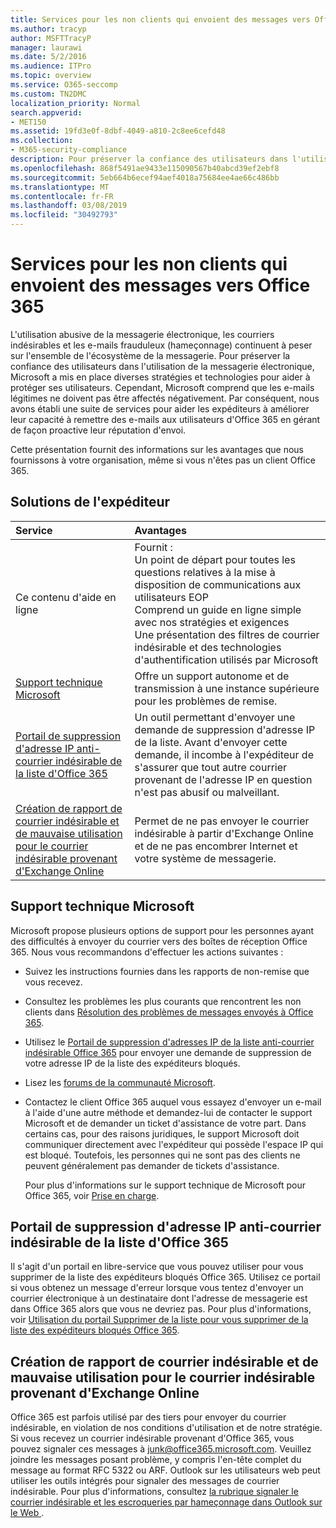 ```yaml
---
title: Services pour les non clients qui envoient des messages vers Office 365
ms.author: tracyp
author: MSFTTracyP
manager: laurawi
ms.date: 5/2/2016
ms.audience: ITPro
ms.topic: overview
ms.service: O365-seccomp
ms.custom: TN2DMC
localization_priority: Normal
search.appverid:
- MET150
ms.assetid: 19fd3e0f-8dbf-4049-a810-2c8ee6cefd48
ms.collection:
- M365-security-compliance
description: Pour préserver la confiance des utilisateurs dans l'utilisation de la messagerie électronique, Microsoft a mis en place diverses stratégies et technologies pour aider à protéger ses utilisateurs.
ms.openlocfilehash: 868f5491ae9433e115090567b40abcd39ef2ebf8
ms.sourcegitcommit: 5eb664b6ecef94aef4018a75684ee4ae66c486bb
ms.translationtype: MT
ms.contentlocale: fr-FR
ms.lasthandoff: 03/08/2019
ms.locfileid: "30492793"
---
```

# <a name="services-for-non-customers-sending-mail-to-office-365"></a>Services pour les non clients qui envoient des messages vers Office 365
  
L'utilisation abusive de la messagerie électronique, les courriers indésirables et les e-mails frauduleux (hameçonnage) continuent à peser sur l'ensemble de l'écosystème de la messagerie. Pour préserver la confiance des utilisateurs dans l'utilisation de la messagerie électronique, Microsoft a mis en place diverses stratégies et technologies pour aider à protéger ses utilisateurs. Cependant, Microsoft comprend que les e-mails légitimes ne doivent pas être affectés négativement. Par conséquent, nous avons établi une suite de services pour aider les expéditeurs à améliorer leur capacité à remettre des e-mails aux utilisateurs d'Office 365 en gérant de façon proactive leur réputation d'envoi.
  
Cette présentation fournit des informations sur les avantages que nous fournissons à votre organisation, même si vous n'êtes pas un client Office 365.
  
## <a name="sender-solutions"></a>Solutions de l'expéditeur
<a name="sectionSection0"> </a>

|**Service**|**Avantages**|
|:-----|:-----|
|Ce contenu d'aide en ligne  <br/> | Fournit :  <br/>  Un point de départ pour toutes les questions relatives à la mise à disposition de communications aux utilisateurs EOP  <br/>  Comprend un guide en ligne simple avec nos stratégies et exigences  <br/>  Une présentation des filtres de courrier indésirable et des technologies d'authentification utilisés par Microsoft  <br/> |
|[Support technique Microsoft](services-for-non-customers.md#AboutSupport) <br/> |Offre un support autonome et de transmission à une instance supérieure pour les problèmes de remise.  <br/> |
|[Portail de suppression d'adresse IP anti-courrier indésirable de la liste d'Office 365](services-for-non-customers.md#DelistPortal) <br/> |Un outil permettant d'envoyer une demande de suppression d'adresse IP de la liste. Avant d'envoyer cette demande, il incombe à l'expéditeur de s'assurer que tout autre courrier provenant de l'adresse IP en question n'est pas abusif ou malveillant.  <br/> |
|[Création de rapport de courrier indésirable et de mauvaise utilisation pour le courrier indésirable provenant d'Exchange Online](services-for-non-customers.md#ReportOurJunk) <br/> |Permet de ne pas envoyer le courrier indésirable à partir d'Exchange Online et de ne pas encombrer Internet et votre système de messagerie.  <br/> |
   
## <a name="microsoft-support"></a>Support technique Microsoft
<a name="AboutSupport"> </a>

Microsoft propose plusieurs options de support pour les personnes ayant des difficultés à envoyer du courrier vers des boîtes de réception Office 365. Nous vous recommandons d'effectuer les actions suivantes :
  
- Suivez les instructions fournies dans les rapports de non-remise que vous recevez.
    
- Consultez les problèmes les plus courants que rencontrent les non clients dans [Résolution des problèmes de messages envoyés à Office 365](troubleshooting-mail-sent-to-office-365.md).
    
- Utilisez le [Portail de suppression d'adresses IP de la liste anti-courrier indésirable Office 365](https://sender.office.com) pour envoyer une demande de suppression de votre adresse IP de la liste des expéditeurs bloqués. 
    
- Lisez les [forums de la communauté Microsoft](https://community.office365.com/en-us/f/).
    
- Contactez le client Office 365 auquel vous essayez d'envoyer un e-mail à l'aide d'une autre méthode et demandez-lui de contacter le support Microsoft et de demander un ticket d'assistance de votre part. Dans certains cas, pour des raisons juridiques, le support Microsoft doit communiquer directement avec l'expéditeur qui possède l'espace IP qui est bloqué. Toutefois, les personnes qui ne sont pas des clients ne peuvent généralement pas demander de tickets d'assistance.
    
     Pour plus d'informations sur le support technique de Microsoft pour Office 365, voir [Prise en charge](https://technet.microsoft.com/library/office-365-support.aspx).
    
## <a name="office-365-anti-spam-ip-delist-portal"></a>Portail de suppression d'adresse IP anti-courrier indésirable de la liste d'Office 365
<a name="DelistPortal"> </a>

Il s'agit d'un portail en libre-service que vous pouvez utiliser pour vous supprimer de la liste des expéditeurs bloqués Office 365. Utilisez ce portail si vous obtenez un message d'erreur lorsque vous tentez d'envoyer un courrier électronique à un destinataire dont l'adresse de messagerie est dans Office 365 alors que vous ne devriez pas. Pour plus d'informations, voir [Utilisation du portail Supprimer de la liste pour vous supprimer de la liste des expéditeurs bloqués Office 365](use-the-delist-portal-to-remove-yourself-from-the-office-365-blocked-senders-lis.md).
  
## <a name="abuse-and-spam-reporting-for-junk-email-originating-from-exchange-online"></a>Création de rapport de courrier indésirable et de mauvaise utilisation pour le courrier indésirable provenant d'Exchange Online
<a name="ReportOurJunk"> </a>

Office 365 est parfois utilisé par des tiers pour envoyer du courrier indésirable, en violation de nos conditions d'utilisation et de notre stratégie. Si vous recevez un courrier indésirable provenant d'Office 365, vous pouvez signaler ces messages à [junk@office365.microsoft.com](mailto:junk@office365.microsoft.com). Veuillez joindre les messages posant problème, y compris l'en-tête complet du message au format RFC 5322 ou ARF. Outlook sur les utilisateurs web peut utiliser les outils intégrés pour signaler des messages de courrier indésirable. Pour plus d'informations, consultez [la rubrique signaler le courrier indésirable et les escroqueries par hameçonnage dans Outlook sur le Web ](report-junk-email-and-phishing-scams-in-outlook-on-the-web-eop.md).
  

